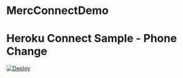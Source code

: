 # MercConnectDemo

# Heroku Connect Sample - Phone Change

[![Deploy](https://www.herokucdn.com/deploy/button.png)](https://heroku.com/deploy?template=https://github.com/vireshku/MercConnectDemo)
